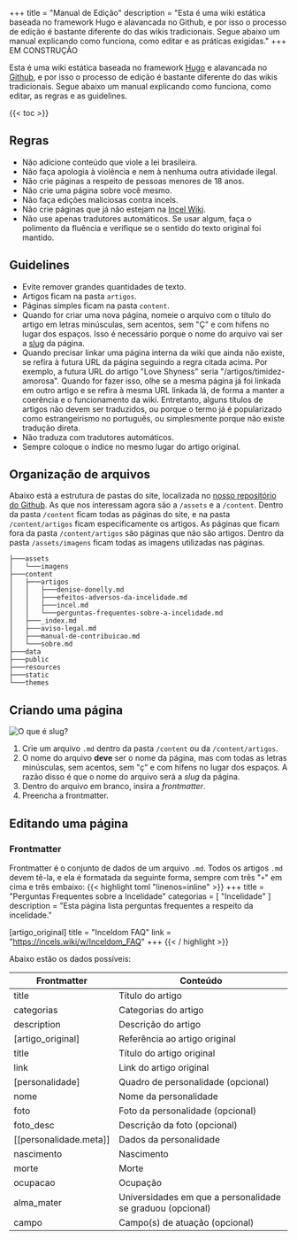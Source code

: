 +++
title = "Manual de Edição"
description = "Esta é uma wiki estática baseada no framework Hugo e alavancada no Github, e por isso o processo de edição é bastante diferente do das wikis tradicionais. Segue abaixo um manual explicando como funciona, como editar e as práticas exigidas."
+++
EM CONSTRUÇÃO 

Esta é uma wiki estática baseada no framework [Hugo](https://gohugo.io/) e alavancada no [Github](https://github.com/), e por isso o processo de edição é bastante diferente do das wikis tradicionais. Segue abaixo um manual explicando como funciona, como editar, as regras e as guidelines.

{{< toc >}}

## Regras
* Não adicione conteúdo que viole a lei brasileira.
* Não faça apologia à violência e nem à nenhuma outra atividade ilegal.
* Não crie páginas a respeito de pessoas menores de 18 anos.
* Não crie uma página sobre você mesmo.
* Não faça edições maliciosas contra incels.
* Não crie páginas que já não estejam na [Incel Wiki](https://incels.wiki).
* Não use apenas tradutores automáticos. Se usar algum, faça o polimento da fluência e verifique se o sentido do texto original foi mantido.

## Guidelines
* Evite remover grandes quantidades de texto.
* Artigos ficam na pasta `artigos`.
* Páginas simples ficam na pasta `content`.
* Quando for criar uma nova página, nomeie o arquivo com o título do artigo em letras minúsculas, sem acentos, sem "Ç" e com hífens no lugar dos espaços. Isso é necessário porque o nome do arquivo vai ser a [slug](https://pt.m.wikipedia.org/wiki/Slug_(programa%C3%A7%C3%A3o)) da página.
* Quando precisar linkar uma página interna da wiki que ainda não existe, se refira à futura URL da página seguindo a regra citada acima. Por exemplo, a futura URL do artigo "Love Shyness" seria "/artigos/timidez-amorosa". Quando for fazer isso, olhe se a mesma página já foi linkada em outro artigo e se refira à mesma URL linkada lá, de forma a manter a coerência e o funcionamento da wiki. Entretanto, alguns títulos de artigos não devem ser traduzidos, ou porque o termo já é popularizado como estrangeirismo no português, ou simplesmente porque não existe tradução direta.
* Não traduza com tradutores automáticos.
* Sempre coloque o índice no mesmo lugar do artigo original.

## Organização de arquivos
Abaixo está a estrutura de pastas do site, localizada no [nosso repositório do Github](https://github.com/aUnuser/Incel-Wiki-Brasil). As que nos interessam agora são a `/assets` e a `/content`. Dentro da pasta `/content` ficam todas as páginas do site, e na pasta `/content/artigos` ficam especificamente os artigos. As páginas que ficam fora da pasta `/content/artigos` são páginas que não são artigos. Dentro da pasta `/assets/imagens` ficam todas as imagens utilizadas nas páginas.
```
├───assets
│   └───imagens
├───content
│   ├───artigos
│   │   ├───denise-donelly.md
│   │   ├───efeitos-adversos-da-incelidade.md
│   │   ├───incel.md
│   │   └───perguntas-frequentes-sobre-a-incelidade.md
│   ├───_index.md
│   ├───aviso-legal.md
│   ├───manual-de-contribuicao.md
│   └───sobre.md
├───data
├───public
├───resources
├───static
└───themes
```

## Criando uma página
![O que é slug?](imagens/o-que-e-slug.jpg "desktop-right")

1. Crie um arquivo `.md` dentro da pasta `/content` ou da `/content/artigos`.
2. O nome do arquivo **deve** ser o nome da página, mas com todas as letras minúsculas, sem acentos, sem "ç" e com hífens no lugar dos espaços. A razão disso é que o nome do arquivo será a *slug* da página.
3. Dentro do arquivo em branco, insira a *frontmatter*.
4. Preencha a frontmatter.

## Editando uma página
### Frontmatter
Frontmatter é o conjunto de dados de um arquivo `.md`. Todos os artigos `.md` devem tê-la, e ela é formatada da seguinte forma, sempre com três "`+`" em cima e três embaixo:
{{< highlight toml "linenos=inline" >}}
+++
title = "Perguntas Frequentes sobre a Incelidade"
categorias = [ "Incelidade" ]
description = "Esta página lista perguntas frequentes a respeito da incelidade."

[artigo_original]
title = "Inceldom FAQ"
link = "https://incels.wiki/w/Inceldom_FAQ"
+++
{{< / highlight >}}

Abaixo estão os dados possíveis:

| Frontmatter            | Conteúdo                                                   |
|------------------------|------------------------------------------------------------|
| title                  | Título do artigo                                           |
| categorias             | Categorias do artigo                                       |
| description            | Descrição do artigo                                        |
| [artigo_original]      | Referência ao artigo original                              |
| title                  | Título do artigo original                                  |
| link                   | Link do artigo original                                    |
| [personalidade]        | Quadro de personalidade (opcional)                         |
| nome                   | Nome da personalidade                                      |
| foto                   | Foto da personalidade (opcional)                           |
| foto_desc              | Descrição da foto (opcional)                               |
| [[personalidade.meta]] | Dados da personalidade                                     |
| nascimento             | Nascimento                                                 |
| morte                  | Morte                                                      |
| ocupacao               | Ocupação                                                   |
| alma_mater             | Universidades em que a personalidade se graduou (opcional) |
| campo                  | Campo(s) de atuação (opcional)                             |
